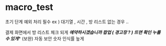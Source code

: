 # macro_test

초기 단계 
예외 처리 필수
ex ) 대기열 , 시간 , 방 리스트 없는 경우 ..

결제 화면에서 방 리스트 체크 되게 
*****예약하시겠습니까 팝업 ( 경고창 ? )  뜨면 확인 누를 수 있게****** (보완)
자동 보안 숫자 인식률 높게
